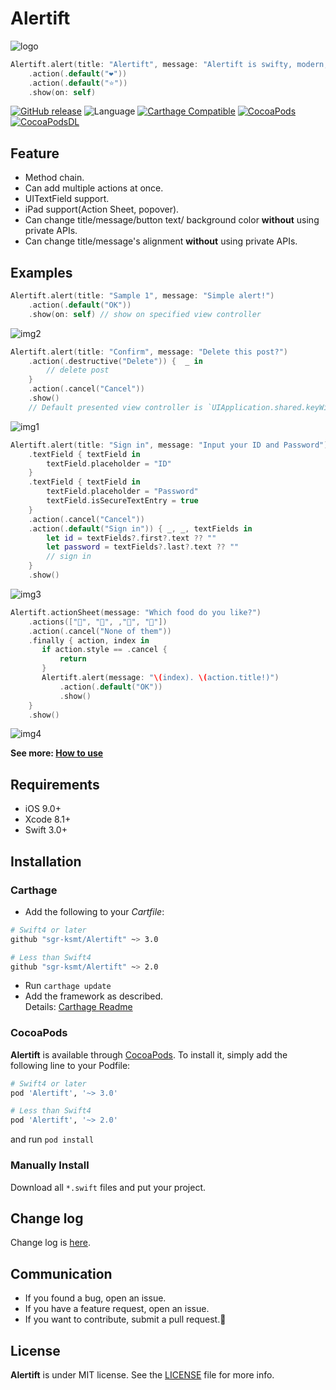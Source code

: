 # Alertift

![logo](Documents/logo.png)

```swift
Alertift.alert(title: "Alertift", message: "Alertift is swifty, modern, and awesome UIAlertController wrapper.")
    .action(.default("❤️"))
    .action(.default("⭐"))
    .show(on: self)
```

[![GitHub release](https://img.shields.io/github/release/sgr-ksmt/Alertift.svg)](https://github.com/sgr-ksmt/Alertift/releases)
![Language](https://img.shields.io/badge/language-Swift%204.0-orange.svg)
[![Carthage Compatible](https://img.shields.io/badge/Carthage-compatible-4BC51D.svg?style=flat)](https://github.com/Carthage/Carthage)
[![CocoaPods](https://img.shields.io/badge/Cocoa%20Pods-✓-4BC51D.svg?style=flat)](https://cocoapods.org/pods/Alertift)
[![CocoaPodsDL](https://img.shields.io/cocoapods/dt/Alertift.svg)](https://cocoapods.org/pods/Alertift)


## Feature
- Method chain.
- Can add multiple actions at once.
- UITextField support.
- iPad support(Action Sheet, popover).
- Can change title/message/button text/ background color **without** using private APIs.
- Can change title/message's alignment **without** using private APIs.

## Examples

```swift
Alertift.alert(title: "Sample 1", message: "Simple alert!")
    .action(.default("OK"))
    .show(on: self) // show on specified view controller
```

![img2](Documents/img2.png)


```swift
Alertift.alert(title: "Confirm", message: "Delete this post?")
    .action(.destructive("Delete")) {  _ in
        // delete post
    }
    .action(.cancel("Cancel"))
    .show()
    // Default presented view controller is `UIApplication.shared.keyWindow?.rootViewController`
```

![img1](Documents/img1.png)


```swift
Alertift.alert(title: "Sign in", message: "Input your ID and Password")
    .textField { textField in
        textField.placeholder = "ID"
    }
    .textField { textField in
        textField.placeholder = "Password"
        textField.isSecureTextEntry = true
    }
    .action(.cancel("Cancel"))
    .action(.default("Sign in")) { _, _, textFields in
        let id = textFields?.first?.text ?? ""
        let password = textFields?.last?.text ?? ""
        // sign in
    }
    .show()
```

![img3](Documents/img3.png)


```swift
Alertift.actionSheet(message: "Which food do you like?")
    .actions(["🍣", "🍎", ,"🍖", "🍅"])
    .action(.cancel("None of them"))
    .finally { action, index in
       if action.style == .cancel {
           return
       }
       Alertift.alert(message: "\(index). \(action.title!)")
           .action(.default("OK"))
           .show()
    }
    .show()
```

![img4](Documents/img4.png)


**See more: [How to use](Documents/how_to_use.md)**

## Requirements
- iOS 9.0+
- Xcode 8.1+
- Swift 3.0+

## Installation

### Carthage

- Add the following to your *Cartfile*:

```bash
# Swift4 or later
github "sgr-ksmt/Alertift" ~> 3.0

# Less than Swift4
github "sgr-ksmt/Alertift" ~> 2.0
```

- Run `carthage update`
- Add the framework as described.
<br> Details: [Carthage Readme](https://github.com/Carthage/Carthage#adding-frameworks-to-an-application)


### CocoaPods

**Alertift** is available through [CocoaPods](http://cocoapods.org). To install
it, simply add the following line to your Podfile:

```ruby
# Swift4 or later
pod 'Alertift', '~> 3.0'

# Less than Swift4
pod 'Alertift', '~> 2.0'
```

and run `pod install`

### Manually Install
Download all `*.swift` files and put your project.

## Change log
Change log is [here](https://github.com/sgr-ksmt/Alertift/blob/master/CHANGELOG.md).

## Communication
- If you found a bug, open an issue.
- If you have a feature request, open an issue.
- If you want to contribute, submit a pull request.:muscle:

## License

**Alertift** is under MIT license. See the [LICENSE](LICENSE) file for more info.
